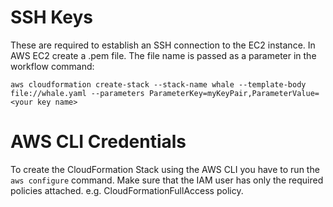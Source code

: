 # SSH Keys
These are required to establish an SSH connection to the EC2 instance.
In AWS EC2 create a .pem file. The file name is passed as a parameter in the workflow command:

``aws cloudformation create-stack --stack-name whale --template-body file://whale.yaml --parameters ParameterKey=myKeyPair,ParameterValue=<your key name>``

# AWS CLI Credentials 
To create the CloudFormation Stack using the AWS CLI you have to run the ``aws configure`` command. Make sure that the IAM user has only the required policies attached. e.g. CloudFormationFullAccess policy.  

